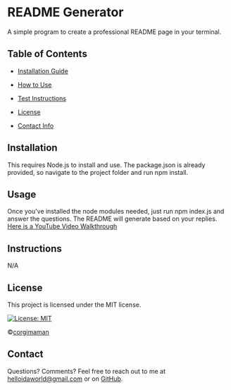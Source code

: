 # README Generator

A simple program to create a professional README page in your terminal.

## Table of Contents
* [Installation Guide](#Installation)
* [How to Use](#Usage)

* [Test Instructions](#Instructions)
* [License](#License)
* [Contact Info](#Contact)

## Installation
This requires Node.js to install and use. The package.json is already provided, so navigate to the project folder and run npm install.

## Usage
Once you've installed the node modules needed, just run npm index.js and answer the questions. The README will generate based on your replies. [Here is a YouTube Video Walkthrough](https://youtu.be/3z1187sHmFs)

## Instructions
N/A

## License
This project is licensed under the MIT license.

[![License: MIT](https://img.shields.io/badge/License-MIT-blueviolet.svg)](https://opensource.org/licenses/MIT)

©[corgimaman](https://github.com/corgimaman)

## Contact
Questions? Comments? Feel free to reach out to me at helloidaworld@gmail.com or on [GitHub](https://github.com/corgimaman).
